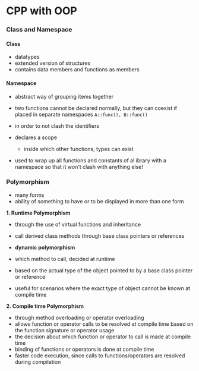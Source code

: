 # CPP with OOP

### Class and Namespace

#### Class

- datatypes
- extended version of structures
- contains data members and functions as members

#### Namespace

- abstract way of grouping items together
- two functions cannot be declared normally, but they can coexist if placed in separate namespaces
  `A::func(), B::func()`

- in order to not clash the identifiers
- declares a scope

  - inside which other functions, types can exist

- used to wrap up all functions and constants of al ibrary with a namespace so that it won't clash with anything else!

### Polymorphism

- many forms
- ability of something to have or to be displayed in more than one form

**1. Runtime Polymorphism**

- through the use of virtual functions and inheritance
- call derived class methods through base class pointers or references
- **dynamic polymorphism**
- which method to call, decided at runtime

- based on the actual type of the object pointed to by a base class pointer or reference
- useful for scenarios where the exact type of object cannot be known at compile time

**2. Compile time Polymorphism**

- through method overloading or operator overloading
- allows function or operator calls to be resolved at compile time based on the function signature or operator usage
- the decision about which function or operator to call is made at compile time
- binding of functions or operators is done at compile time
- faster code execution, since calls to functions/operators are resolved during compilation
